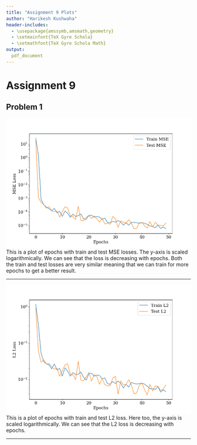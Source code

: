 ```yaml
---
title: "Assignment 9 Plots"
author: "Harikesh Kushwaha"
header-includes:
  - \usepackage{amssymb,amsmath,geometry}
  - \setmainfont{TeX Gyre Schola}
  - \setmathfont{TeX Gyre Schola Math}
output: 
  pdf_document
---
```


# Assignment 9

## Problem 1

![./plots/0101.png](./plots/0101.png)
This is a plot of epochs with train and test MSE losses. The y-axis is scaled logarithmically. We can see that the loss is decreasing with epochs. Both the train and test losses are very similar meaning that we can train for more epochs to get a better result.

---

![./plots/0102.png](./plots/0102.png)
This is a plot of epochs with train and test L2 loss. Here too, the y-axis is scaled logarithmically. We can see that the L2 loss is decreasing with epochs.

---
